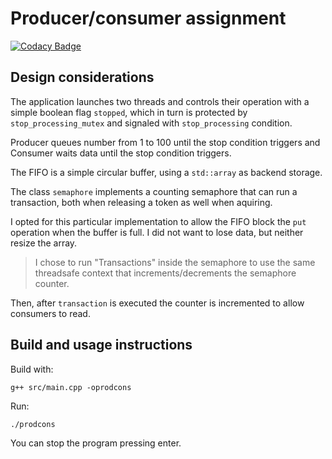 # Producer/consumer assignment

[![Codacy Badge](https://app.codacy.com/project/badge/Grade/a88d51a30aac4dc7a90cde73c7ed6265)](https://www.codacy.com/gh/rossini-andrea/prod-cons/dashboard?utm_source=github.com&amp;utm_medium=referral&amp;utm_content=rossini-andrea/prod-cons&amp;utm_campaign=Badge_Grade)

## Design considerations

The application launches two threads and controls their operation with a simple
boolean flag `stopped`, which in turn is protected by `stop_processing_mutex`
and signaled with `stop_processing` condition.

Producer queues number from 1 to 100 until the stop condition triggers and
Consumer waits data until the stop condition triggers.

The FIFO is a simple circular buffer, using a `std::array` as backend storage.

The class `semaphore` implements a counting semaphore that can run a
transaction, both when releasing a token as well when aquiring.

I opted for this particular implementation to allow the FIFO block the `put`
operation when the buffer is full. I did not want to lose data, but neither
resize the array.

> I chose to run "Transactions" inside the semaphore to use the same threadsafe
> context that increments/decrements the semaphore counter.

Then, after `transaction` is executed the counter is incremented to allow
consumers to read.

## Build and usage instructions

Build with:

```shell
g++ src/main.cpp -oprodcons
```

Run:

```shell
./prodcons
```

You can stop the program pressing enter.
